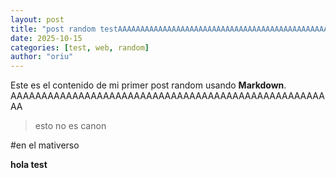 ```yaml
---
layout: post
title: "post random testAAAAAAAAAAAAAAAAAAAAAAAAAAAAAAAAAAAAAAAAAAAAAAAAAAAAAAAAAAAAAAAAA"
date: 2025-10-15
categories: [test, web, random]
author: "oriu"
---
```


Este es el contenido de mi primer post random usando **Markdown**.
AAAAAAAAAAAAAAAAAAAAAAAAAAAAAAAAAAAAAAAAAAAAAAAAAAAAA

> esto no es canon

#en el mativerso

**hola test**
